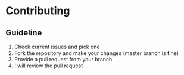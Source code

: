 # Contributing

## Guideline
  1. Check current issues and pick one
  2. Fork the repository and make your changes (master branch is fine)
  3. Provide a pull request from your branch
  4. I will review the pull request

